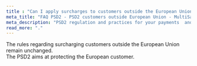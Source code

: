 ```yaml
---
title : "Can I apply surcharges to customers outside the European Union?"
meta_title: "FAQ PSD2 - PSD2 customers outside European Union - MultiSafepay Documentation Center"
meta_description: "PSD2 regulation and practices for your payments  and surcharges outside European Union, shown and explained by MultiSafepay"
read_more: "."
---
```


The rules regarding surcharging customers outside the European Union remain unchanged.  
The PSD2 aims at protecting the European customer.
